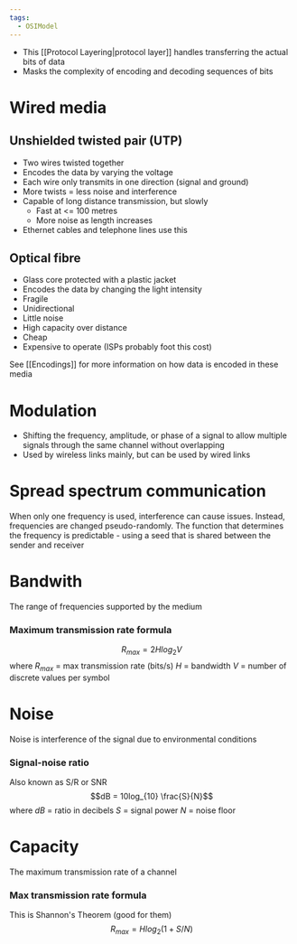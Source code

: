 ```yaml
---
tags:
  - OSIModel
---
```


- This [[Protocol Layering|protocol layer]] handles transferring the actual bits of data
- Masks the complexity of encoding and decoding sequences of bits

# Wired media
## Unshielded twisted pair (UTP)
- Two wires twisted together
- Encodes the data by varying the voltage
- Each wire only transmits in one direction (signal and ground)
- More twists = less noise and interference
- Capable of long distance transmission, but slowly
	- Fast at <= 100 metres
	- More noise as length increases
- Ethernet cables and telephone lines use this

## Optical fibre
- Glass core protected with a plastic jacket
- Encodes the data by changing the light intensity
- Fragile
- Unidirectional
- Little noise
- High capacity over distance
- Cheap
- Expensive to operate (ISPs probably foot this cost)

See [[Encodings]] for more information on how data is encoded in these media

# Modulation
- Shifting the frequency, amplitude, or phase of a signal to allow multiple signals through the same channel without overlapping
- Used by wireless links mainly, but can be used by wired links

# Spread spectrum communication
When only one frequency is used, interference can cause issues. Instead, frequencies are changed pseudo-randomly. The function that determines the frequency is predictable - using a seed that is shared between the sender and receiver

# Bandwith
The range of frequencies supported by the medium

### Maximum transmission rate formula
$$R_{max}=2Hlog_2V$$
where
	$R_{max}$ = max transmission rate (bits/s)
	$H$ = bandwidth
	$V$ = number of discrete values per symbol

# Noise
Noise is interference of the signal due to environmental conditions

### Signal-noise ratio
Also known as S/R or SNR
$$dB = 10log_{10} \frac{S}{N}$$
where
	$dB$ = ratio in decibels
	$S$ = signal power
	$N$ = noise floor

# Capacity
The maximum transmission rate of a channel

### Max transmission rate formula
This is Shannon's Theorem (good for them)
$$R_{max} = H log_2(1 + S/N)$$